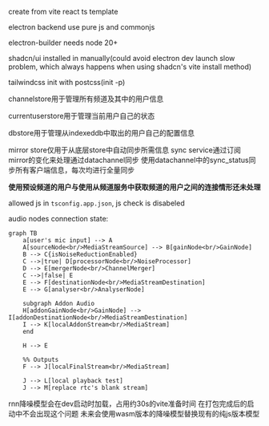 create from vite react ts template

electron backend use pure js and commonjs 

electron-builder needs node 20+

shadcn/ui installed in manually(could avoid electron dev launch slow problem, which always happens when using shadcn's vite install method)

tailwindcss init with postcss(init -p)


channelstore用于管理所有频道及其中的用户信息

currentuserstore用于管理当前用户自己的状态

dbstore用于管理从indexeddb中取出的用户自己的配置信息

mirror store仅用于从底层store中自动同步所需信息
sync service通过订阅mirror的变化来处理通过datachannel同步
使用datachannel中的sync_status同步所有客户端信息，每次均进行全量同步

**使用预设频道的用户与使用从频道服务中获取频道的用户之间的连接情形还未处理**

allowed js in `tsconfig.app.json`, js check is disabeled


audio nodes connection state:
```mermaid
graph TB
    a[user's mic input] --> A
    A[sourceNode<br/>MediaStreamSource] --> B[gainNode<br/>GainNode]
    B --> C{isNoiseReductionEnabled}
    C -->|true| D[processorNode<br/>NoiseProcessor]
    D --> E[mergerNode<br/>ChannelMerger]
    C -->|false| E
    E --> F[destinationNode<br/>MediaStreamDestination]
    E --> G[analyser<br/>AnalyserNode]
    
    subgraph Addon Audio
    H[addonGainNode<br/>GainNode] --> I[addonDestinationNode<br/>MediaStreamDestination]
    I --> K[localAddonStream<br/>MediaStream]
    end

    H --> E
    
    %% Outputs
    F --> J[localFinalStream<br/>MediaStream]
    
    J --> L[local playback test]
    J --> M[replace rtc's blank stream]
```

rnn降噪模型会在dev启动时加载，占用约30s的vite准备时间
在打包完成后的启动中不会出现这个问题
未来会使用wasm版本的降噪模型替换现有的纯js版本模型